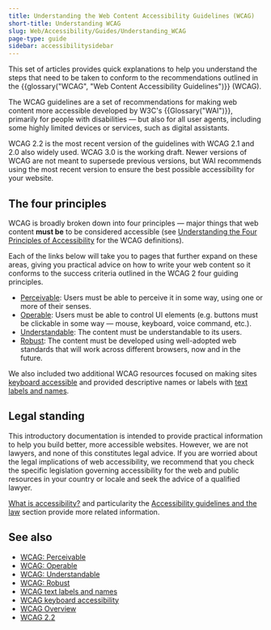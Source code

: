 ```yaml
---
title: Understanding the Web Content Accessibility Guidelines (WCAG)
short-title: Understanding WCAG
slug: Web/Accessibility/Guides/Understanding_WCAG
page-type: guide
sidebar: accessibilitysidebar
---
```


This set of articles provides quick explanations to help you understand the steps that need to be taken to conform to the recommendations outlined in the {{glossary("WCAG", "Web Content Accessibility Guidelines")}} (WCAG).

The WCAG guidelines are a set of recommendations for making web content more accessible developed by W3C's {{Glossary("WAI")}}, primarily for people with disabilities — but also for all user agents, including some highly limited devices or services, such as digital assistants.

WCAG 2.2 is the most recent version of the guidelines with WCAG 2.1 and 2.0 also widely used. WCAG 3.0 is the working draft.
Newer versions of WCAG are not meant to supersede previous versions, but WAI recommends using the most recent version to ensure the best possible accessibility for your website.

## The four principles

WCAG is broadly broken down into four principles — major things that web content **must be** to be considered accessible (see [Understanding the Four Principles of Accessibility](https://www.w3.org/WAI/WCAG22/Understanding/intro#understanding-the-four-principles-of-accessibility) for the WCAG definitions).

Each of the links below will take you to pages that further expand on these areas, giving you practical advice on how to write your web content so it conforms to the success criteria outlined in the WCAG 2 four guiding principles.

- [Perceivable](/en-US/docs/Web/Accessibility/Guides/Understanding_WCAG/Perceivable): Users must be able to perceive it in some way, using one or more of their senses.
- [Operable](/en-US/docs/Web/Accessibility/Guides/Understanding_WCAG/Operable): Users must be able to control UI elements (e.g. buttons must be clickable in some way — mouse, keyboard, voice command, etc.).
- [Understandable](/en-US/docs/Web/Accessibility/Guides/Understanding_WCAG/Understandable): The content must be understandable to its users.
- [Robust](/en-US/docs/Web/Accessibility/Guides/Understanding_WCAG/Robust): The content must be developed using well-adopted web standards that will work across different browsers, now and in the future.

We also included two additional WCAG resources focused on making sites [keyboard accessible](/en-US/docs/Web/Accessibility/Guides/Understanding_WCAG/Keyboard) and provided descriptive names or labels with [text labels and names](/en-US/docs/Web/Accessibility/Guides/Understanding_WCAG/Text_labels_and_names).

## Legal standing

This introductory documentation is intended to provide practical information to help you build better, more accessible websites. However, we are not lawyers, and none of this constitutes legal advice. If you are worried about the legal implications of web accessibility, we recommend that you check the specific legislation governing accessibility for the web and public resources in your country or locale and seek the advice of a qualified lawyer.

[What is accessibility?](/en-US/docs/Learn_web_development/Core/Accessibility/What_is_accessibility) and particularity the [Accessibility guidelines and the law](/en-US/docs/Learn_web_development/Core/Accessibility/What_is_accessibility#accessibility_guidelines_and_the_law) section provide more related information.

## See also

- [WCAG: Perceivable](/en-US/docs/Web/Accessibility/Guides/Understanding_WCAG/Perceivable)
- [WCAG: Operable](/en-US/docs/Web/Accessibility/Guides/Understanding_WCAG/Operable)
- [WCAG: Understandable](/en-US/docs/Web/Accessibility/Guides/Understanding_WCAG/Understandable)
- [WCAG: Robust](/en-US/docs/Web/Accessibility/Guides/Understanding_WCAG/Robust)
- [WCAG text labels and names](/en-US/docs/Web/Accessibility/Guides/Understanding_WCAG/Text_labels_and_names)
- [WCAG keyboard accessibility](/en-US/docs/Web/Accessibility/Guides/Understanding_WCAG/Keyboard)
- [WCAG Overview](https://www.w3.org/WAI/standards-guidelines/wcag/)
- [WCAG 2.2](https://www.w3.org/TR/WCAG22/)
